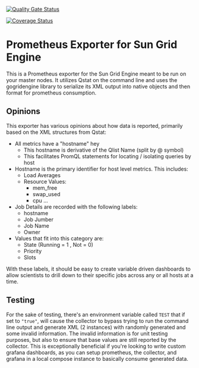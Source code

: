 [![Quality Gate Status](https://sonarcloud.io/api/project_badges/measure?project=metrumresearchgroup_gridengine_prometheus&metric=alert_status)](https://sonarcloud.io/dashboard?id=metrumresearchgroup_gridengine_prometheus)

[![Coverage Status](https://coveralls.io/repos/github/metrumresearchgroup/gridengine_prometheus/badge.svg?branch=master)](https://coveralls.io/github/metrumresearchgroup/gridengine_prometheus?branch=master)

# Prometheus Exporter for Sun Grid Engine

This is a Prometheus exporter for the Sun Grid Engine meant to be run on your master nodes. It utilizes Qstat on the command line and uses the gogridengine library to serialize its XML output into native objects and then format for prometheus consumption.

## Opinions

This exporter has various opinions about how data is reported, primarily based on the XML structures from Qstat:

* All metrics have a "hostname" hey
    * This hostname is derivative of the Qlist Name (split by @ symbol)
    * This facilitates PromQL statements for locating / isolating queries by host
* Hostname is the primary identifier for host level metrics. This includes:
    * Load Averages
    * Resource Values:
        * mem_free
        * swap_used
        * cpu ...
* Job Details are recorded with the following labels:
    * hostname
    * Job Jumber
    * Job Name
    * Owner
* Values that fit into this category are:
    * State (Running = 1 , Not = 0)
    * Priority
    * Slots

With these labels, it should be easy to create variable driven dashboards to allow scientists to drill down to their specific jobs across any or all hosts at a time. 

## Testing
For the sake of testing, there's an environment variable called `TEST` that if set to `"true"`, will cause the collector to bypass trying to run the command line output and generate XML (2 instances) with randomly generated and some invalid information. The invalid information is for unit testing purposes, but also to ensure that base values are still reported by the collector. This is exceptionally beneficial if you're looking to write custom grafana dashboards, as you can setup prometheus, the collector, and grafana in a local compose instance to basically consume generated data. 